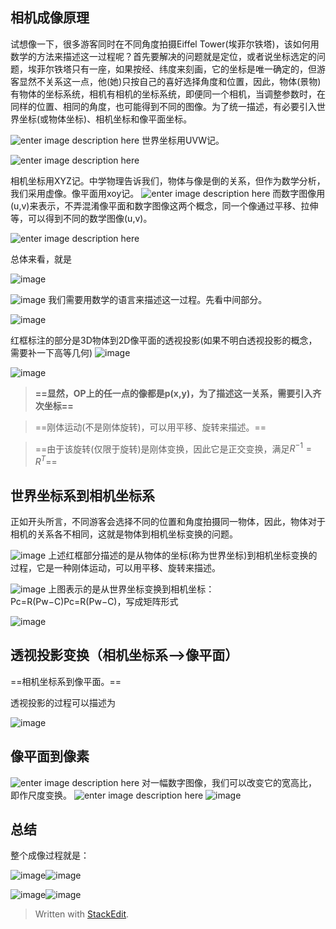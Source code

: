## 相机成像原理
试想像一下，很多游客同时在不同角度拍摄Eiffel Tower(埃菲尔铁塔)，该如何用数学的方法来描述这一过程呢？首先要解决的问题就是定位，或者说坐标选定的问题，埃菲尔铁塔只有一座，如果按经、纬度来刻画，它的坐标是唯一确定的，但游客显然不关系这一点，他(她)只按自己的喜好选择角度和位置，因此，物体(景物)有物体的坐标系统，相机有相机的坐标系统，即便同一个相机，当调整参数时，在同样的位置、相同的角度，也可能得到不同的图像。为了统一描述，有必要引入世界坐标(或物体坐标)、相机坐标和像平面坐标。

![enter image description here](https://images.cnblogs.com/cnblogs_com/gemstone/201112/201112192220053869.png)
世界坐标用UVW记。

![enter image description here](https://images.cnblogs.com/cnblogs_com/gemstone/201112/201112192220072672.png)

相机坐标用XYZ记。中学物理告诉我们，物体与像是倒的关系，但作为数学分析，我们采用虚像。像平面用xoy记。
![enter image description here](https://images.cnblogs.com/cnblogs_com/gemstone/201112/20111219222008885.png)
而数字图像用(u,v)来表示，不弄混淆像平面和数字图像这两个概念，同一个像通过平移、拉伸等，可以得到不同的数学图像(u,v)。

![enter image description here](https://images.cnblogs.com/cnblogs_com/gemstone/201112/201112192220107429.png)

总体来看，就是

![image](https://images.cnblogs.com/cnblogs_com/gemstone/201112/201112192220122120.png "image")

![image](https://images.cnblogs.com/cnblogs_com/gemstone/201112/201112192220147335.png "image")
我们需要用数学的语言来描述这一过程。先看中间部分。

![image](https://images.cnblogs.com/cnblogs_com/gemstone/201112/201112192220164186.png "image")

红框标注的部分是3D物体到2D像平面的透视投影(如果不明白透视投影的概念，需要补一下高等几何)
![image](https://images.cnblogs.com/cnblogs_com/gemstone/201112/201112192220186925.png "image")

![image](https://images.cnblogs.com/cnblogs_com/gemstone/201112/201112192220217189.png "image")
>**==显然，OP上的任一点的像都是p(x,y)，为了描述这一关系，需要引入齐次坐标==**

>==刚体运动(不是刚体旋转)，可以用平移、旋转来描述。==

>==由于该旋转(仅限于旋转)是刚体变换，因此它是正交变换，满足$R^{-1}=R^T$==
## 世界坐标系到相机坐标系
正如开头所言，不同游客会选择不同的位置和角度拍摄同一物体，因此，物体对于相机的关系各不相同，这就是物体到相机坐标变换的问题。

![image](https://images.cnblogs.com/cnblogs_com/gemstone/201112/201112192220241489.png )
上述红框部分描述的是从物体的坐标(称为世界坐标)到相机坐标变换的过程，它是一种刚体运动，可以用平移、旋转来描述。

![image](https://images.cnblogs.com/cnblogs_com/gemstone/201112/201112192220265001.png "image")
上图表示的是从世界坐标变换到相机坐标：Pc=R(Pw−C)Pc=R(Pw−C)，写成矩阵形式

![image](https://images.cnblogs.com/cnblogs_com/gemstone/201112/201112192220277642.png "image")
## 透视投影变换（相机坐标系-->像平面）
==相机坐标系到像平面。==

透视投影的过程可以描述为

![image](https://images.cnblogs.com/cnblogs_com/gemstone/201112/201112192220235751.png "image")
## 像平面到像素
![enter image description here](https://images.cnblogs.com/cnblogs_com/gemstone/201112/201112192300124712.png)
对一幅数字图像，我们可以改变它的宽高比，即作尺度变换。
![enter image description here](https://images.cnblogs.com/cnblogs_com/gemstone/201112/201112192300177716.png)
![image](https://images.cnblogs.com/cnblogs_com/gemstone/201112/201112192300389994.png "image")

## 总结
整个成像过程就是：

![image](https://images.cnblogs.com/cnblogs_com/gemstone/201112/201112192301462492.png "image")![image](https://images.cnblogs.com/cnblogs_com/gemstone/201112/201112192302123248.png "image")

![image](https://images.cnblogs.com/cnblogs_com/gemstone/201112/201112192303273506.png "image")![image](https://images.cnblogs.com/cnblogs_com/gemstone/201112/201112192303275731.png "image")
> Written with [StackEdit](https://stackedit.io/).
<!--stackedit_data:
eyJoaXN0b3J5IjpbMTcwMTA3NjAzXX0=
-->